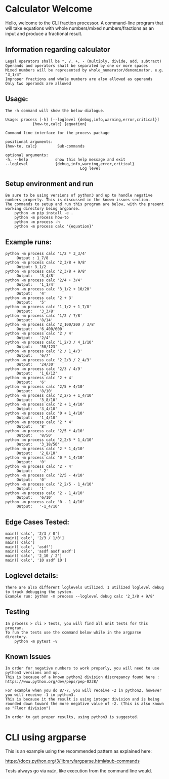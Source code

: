 # Calculator Welcome
Hello, welcome to the CLI fraction processor.
A command-line program that will take equations with whole numbers/mixed numbers/fractions as an input and produce a fractional result.

## Information regarding calculator
    Legal operators shall be *, /, +, - (multiply, divide, add, subtract)
    Operands and operators shall be separated by one or more spaces
    Mixed numbers will be represented by whole_numerator/denominator. e.g. "3_1/4"
    Improper fractions and whole numbers are also allowed as operands 
    Only two operands are allowed

## Usage:
    The -h command will show the below dialogue.

    Usage: process [-h] [--loglevel {debug,info,warning,error,critical}]
                {how-to,calc} {equation}

    Command line interface for the process package

    positional arguments:
    {how-to, calc}         Sub-commands

    optional arguments:
    -h, --help            show this help message and exit
    --loglevel            {debug,info,warning,error,critical}
                                     Log level

## Setup environment and run
    Be sure to be using versions of python3 and up to handle negative numbers properly. This is discussed in the known-issues section.
    The commands to setup and run this program are below, with the present working directory being argparse.
        python -m pip install -e .
        python -m process how-to
        python -m process -h
        python -m process calc '{equation}'


## Example runs:
    python -m process calc '1/2 * 3_3/4'
         Output : 1_7/8
    python -m process calc '2_3/8 + 9/8'
         Output: 3_1/2
    python -m process calc '2_3/8 + 9/8'
         Output:   '3_4/8'
    python -m process calc '2/4 + 3/4'
         Output:   '1_1/4'
    python -m process calc '3_1/2 + 10/20'
         Output:   '4'
    python -m process calc '2 + 3'
         Output:   '5'
    python -m process calc '1_1/2 + 1_7/8'
         Output:   '3_3/8'
    python -m process calc '1/2 / 7/8'
         Output:   '8/14'
    python -m process calc '2_100/200 / 3/8'
         Output:   '6_400/600'
    python -m process calc '2 / 4'
         Output:   '2/4'
    python -m process calc '1_2/3 / 4_1/10'
         Output:   '50/123'
    python -m process calc '2 / 1_4/3'
         Output:   '6/7'
    python -m process calc '2_2/3 / 2_4/3'
         Output:   '24/30'
    python -m process calc '2/3 / 4/9'
         Output:   '1_6/12'
    python -m process calc '2 + 4'
         Output:   '6'
    python -m process calc '2/5 + 4/10'
         Output:   '8/10'
    python -m process calc '2_2/5 + 1_4/10'
         Output:   '3_8/10'
    python -m process calc '2 + 1_4/10'
         Output:   '3_4/10'
    python -m process calc '0 + 1_4/10'
         Output:   '1_4/10'
    python -m process calc '2 * 4'
         Output:   '8'
    python -m process calc '2/5 * 4/10'
         Output:   '8/50'
    python -m process calc '2_2/5 * 1_4/10'
         Output:   '3_18/50'
    python -m process calc '2 * 1_4/10'
         Output:   '2_8/10'
    python -m process calc '0 * 1_4/10'
         Output:   '0'
    python -m process calc '2 - 4'
         Output:   '-2'
    python -m process calc '2/5 - 4/10'
         Output:   '0'
    python -m process calc '2_2/5 - 1_4/10'
         Output:   '1'
    python -m process calc '2 - 1_4/10'
         Output:   '6/10'
    python -m process calc '0 - 1_4/10'
         Output:   '-1_4/10'

## Edge Cases Tested:
    main(['calc', '2/3 / 0']
    main(['calc', '2/3 / 1/0']
    main(['calc']
    main(['calc', 'asdf']
    main(['calc', 'asdf asdf asdf']
    main(['calc', '2_10 / 2']
    main(['calc', '10 asdf 10']

## Loglevel details:
    There are also different loglevels utilized. I utilized loglevel debug to track debugging the system.
    Example run: python -m process --loglevel debug calc '2_3/8 + 9/8'

## Testing
    In process > cli > tests, you will find all unit tests for this program. 
    To run the tests use the command below while in the argparse directory.
        python -m pytest -v

## Known Issues
    In order for negative numbers to work properly, you will need to use python3 versions and up.
    This is because of a known python2 division discrepancy found here : https://www.python.org/dev/peps/pep-0238/
    
    For example when you do 8/-7, you will receive -2 in python2, however you will receive -1 in python3.
    This is because it the result is using integer division and is being rounded down toward the more negative value of -2. (This is also known as "Floor division")

    In order to get proper results, using python3 is suggested.



# CLI using argparse

This is an example using the recommended pattern as explained here:

https://docs.python.org/3/library/argparse.html#sub-commands

Tests always go via `main`, like execution from the command line would.
